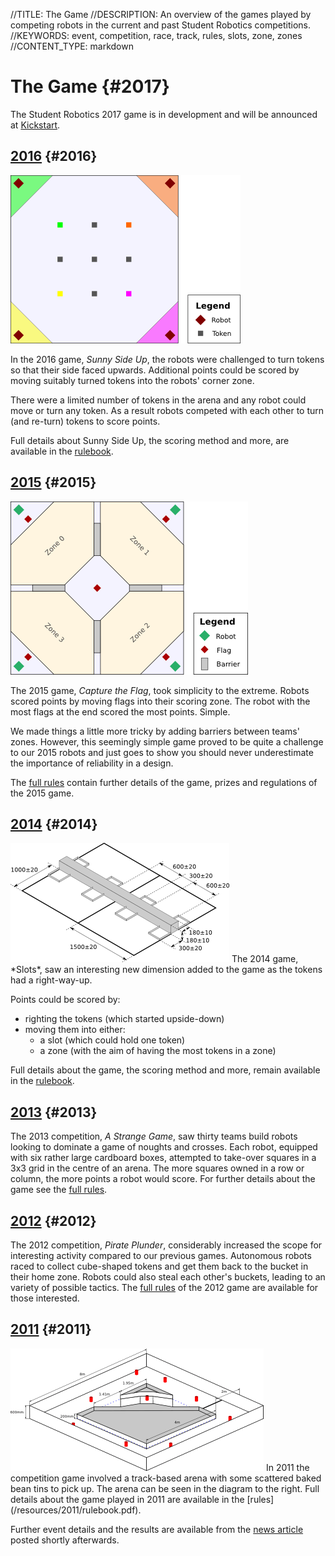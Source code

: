 //TITLE:	The Game
//DESCRIPTION:	An overview of the games played by competing robots in the current and past Student Robotics competitions.
//KEYWORDS:	event, competition, race, track, rules, slots, zone, zones
//CONTENT_TYPE:	markdown

The Game {#2017}
================

The Student Robotics 2017 game is in development and will be announced at [Kickstart](/events/kickstart).


[2016](#2016) {#2016}
---------------------

<img src="/images/content/rules/arena-2016.png" alt="A diagram of the arena for the SR2016 game" class="right" />

In the 2016 game, *Sunny Side Up*, the robots were challenged to turn tokens so that their side faced upwards.
Additional points could be scored by moving suitably turned tokens into the robots' corner zone.

There were a limited number of tokens in the arena and any robot could move or turn any token.
As a result robots competed with each other to turn (and re-turn) tokens to score points.

Full details about Sunny Side Up, the scoring method and more, are available in the [rulebook](/resources/2016/rulebook.pdf).

[2015](#2015) {#2015}
---------------------

<img src="/images/content/rules/arena-2015.png" alt="A diagram of the arena for the SR2015 game" class="left" />

The 2015 game, *Capture the Flag*, took simplicity to the extreme. Robots scored points by moving flags into their scoring zone. The robot with the most flags at the end scored the most points. Simple.

We made things a little more tricky by adding barriers between teams' zones. However, this seemingly simple game proved to be quite a challenge to our 2015 robots and just goes to show you should never underestimate the importance of reliability in a design.

The [full rules](/resources/2015/rulebook.pdf) contain further details of the game, prizes and regulations of the 2015 game.

[2014](#2014) {#2014}
---------------------

<img src="/images/content/rules/slots-zones.png" alt="An image of the slots and zones in the centre of the SR2014 arena" class="right" />
The 2014 game, *Slots*, saw an interesting new dimension added to the game as the tokens had a right-way-up.

Points could be scored by:

 * righting the tokens (which started upside-down)
 * moving them into either:
    * a slot (which could hold one token)
    * a zone (with the aim of having the most tokens in a zone)

Full details about the game, the scoring method and more, remain available in the [rulebook](/resources/2014/rulebook.pdf).

[2013](#2013) {#2013}
---------------------

The 2013 competition, *A Strange Game*, saw thirty teams build robots looking to dominate a game of noughts and crosses.
Each robot, equipped with six rather large cardboard boxes, attempted to take-over squares in a 3x3 grid in the centre of an arena.
The more squares owned in a row or column, the more points a robot would score.
For further details about the game see the [full rules](/resources/2013/rulebook.pdf).

[2012](#2012) {#2012}
---------------------

The 2012 competition, *Pirate Plunder*, considerably increased the scope for interesting activity compared to our previous games.
Autonomous robots raced to collect cube-shaped tokens and get them back to the bucket in their home zone.
Robots could also steal each other's buckets, leading to an variety of possible tactics.
The [full rules](/resources/2012/rulebook.pdf) of the 2012 game are available for those interested.

[2011](#2011) {#2011}
---------------------

<img src="/images/content/rules/arena.png" alt="A diagram of the SR2011 arena" class="right" />
In 2011 the competition game involved a track-based arena with some scattered baked bean tins to pick up.
The arena can be seen in the diagram to the right.
Full details about the game played in 2011 are available in the [rules](/resources/2011/rulebook.pdf).

Further event details and the results are available from the
 [news article](/news/2011-05-04_sr2011_comp_happened) posted shortly afterwards.
